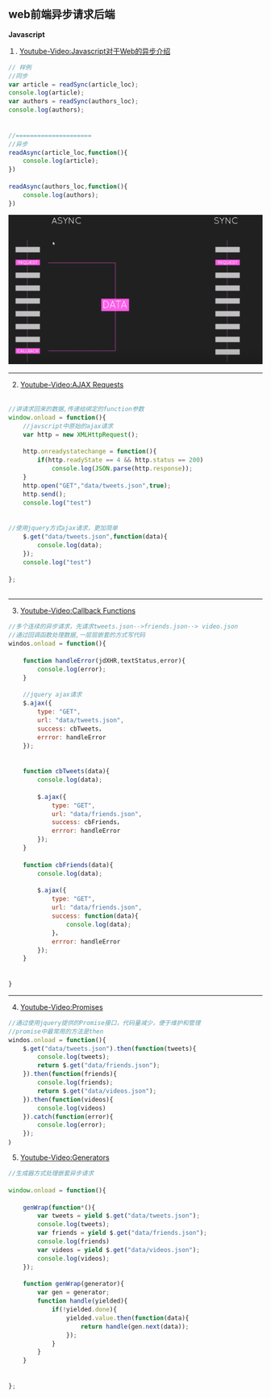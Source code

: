 

## web前端异步请求后端

**Javascript**

１. [Youtube-Video:Javascript对于Web的异步介绍](https://www.youtube.com/watch?v=YxWMxJONp7E)

```javascript
// 样例
//同步
var article = readSync(article_loc);
console.log(article);
var authors = readSync(authors_loc);
console.log(authors);


//=====================
//异步
readAsync(article_loc,function(){
    console.log(article);
})

readAsync(authors_loc,function(){
    console.log(authors);
})


```

![](./imgs/js-3.png)


----------


2. [Youtube-Video:AJAX Requests](https://www.youtube.com/watch?v=h0ZUpPiV1ac&list=PL4cUxeGkcC9jAhrjtZ9U93UMIhnCc44MH&index=2)

```javascript

//讲请求回来的数据,传递给绑定的function参数
window.onload = function(){
    //javscript中原始的ajax请求
    var http = new XMLHttpRequest();

    http.onreadystatechange = function(){
        if(http.readyState == 4 && http.status == 200)
            console.log(JSON.parse(http.response));
    }
    http.open("GET","data/tweets.json",true);
    http.send();
    console.log("test")


//使用jquery方式ajax请求，更加简单
    $.get("data/tweets.json",function(data){
        console.log(data);
    });
    console.log("test")

};



```

----------

3. [Youtube-Video:Callback Functions](https://www.youtube.com/watch?v=QRq2zMHlBz4&list=PL4cUxeGkcC9jAhrjtZ9U93UMIhnCc44MH&index=3)
```javascript
//多个连续的异步请求，先请求tweets.json-->friends.json--> video.json
//通过回调函数处理数据,一层层嵌套的方式写代码
windos.onload = function(){

    function handleError(jdXHR,textStatus,error){
        console.log(error);
    }

    //jquery ajax请求
    $.ajax({
        type: "GET",
        url: "data/tweets.json",
        success: cbTweets，
        errror: handleError
    });

    
    function cbTweets(data){
        console.log(data);

        $.ajax({
            type: "GET",
            url: "data/friends.json",
            success: cbFriends，
            errror: handleError
        });
    }

    function cbFriends(data){
        console.log(data);

        $.ajax({
            type: "GET",
            url: "data/friends.json",
            success: function(data){
                console.log(data);
            }，
            errror: handleError
        });
    }


}

```


----------

4. [Youtube-Video:Promises](https://www.youtube.com/watch?v=yswb4SkDoj0&list=PL4cUxeGkcC9jAhrjtZ9U93UMIhnCc44MH&index=4)

```javascript
//通过使用jquery提供的Promise接口，代码量减少，便于维护和管理
//promise中最常用的方法是then
windos.onload = function(){
    $.get("data/tweets.json").then(function(tweets){
        console.log(tweets);
        return $.get("data/friends.json");
    }).then(function(friends){
        console.log(friends);
        return $.get("data/videos.json");
    }).then(function(videos){
        console.log(videos)
    }).catch(function(error){
        console.log(error);
    });
｝

```


5. [Youtube-Video:Generators](https://www.youtube.com/watch?v=pnS2lBQuLGc&list=PL4cUxeGkcC9jAhrjtZ9U93UMIhnCc44MH&index=5)

```javascript
//生成器方式处理嵌套异步请求

window.onload = function(){

    genWrap(function*(){
        var tweets = yield $.get("data/tweets.json");
        console.log(tweets);
        var friends = yield $.get("data/friends.json");
        console.log(friends)
        var videos = yield $.get("data/videos.json");
        console.log(videos);
    });

    function genWrap(generator){
        var gen = generator;
        function handle(yielded){
            if(!yielded.done){
                yielded.value.then(function(data){
                    return handle(gen.next(data));
                });
            }
        }
    }


};


```
